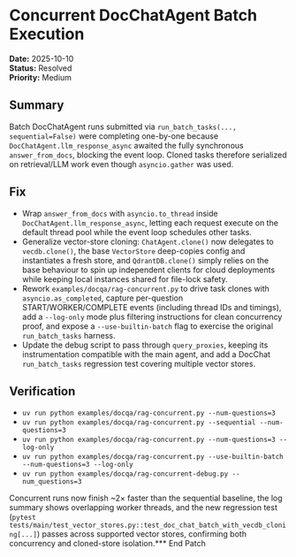 # Concurrent DocChatAgent Batch Execution

**Date:** 2025-10-10  
**Status:** Resolved  
**Priority:** Medium

## Summary
Batch DocChatAgent runs submitted via `run_batch_tasks(..., sequential=False)` were completing one-by-one because `DocChatAgent.llm_response_async` awaited the fully synchronous `answer_from_docs`, blocking the event loop. Cloned tasks therefore serialized on retrieval/LLM work even though `asyncio.gather` was used.

## Fix
- Wrap `answer_from_docs` with `asyncio.to_thread` inside `DocChatAgent.llm_response_async`, letting each request execute on the default thread pool while the event loop schedules other tasks.
- Generalize vector-store cloning: `ChatAgent.clone()` now delegates to `vecdb.clone()`, the base `VectorStore` deep-copies config and instantiates a fresh store, and `QdrantDB.clone()` simply relies on the base behaviour to spin up independent clients for cloud deployments while keeping local instances shared for file-lock safety.
- Rework `examples/docqa/rag-concurrent.py` to drive task clones with `asyncio.as_completed`, capture per-question START/WORKER/COMPLETE events (including thread IDs and timings), add a `--log-only` mode plus filtering instructions for clean concurrency proof, and expose a `--use-builtin-batch` flag to exercise the original `run_batch_tasks` harness.
- Update the debug script to pass through `query_proxies`, keeping its instrumentation compatible with the main agent, and add a DocChat `run_batch_tasks` regression test covering multiple vector stores.

## Verification
- `uv run python examples/docqa/rag-concurrent.py --num-questions=3`
- `uv run python examples/docqa/rag-concurrent.py --sequential --num-questions=3`
- `uv run python examples/docqa/rag-concurrent.py --num-questions=3 --log-only`
- `uv run python examples/docqa/rag-concurrent.py --use-builtin-batch --num-questions=3 --log-only`
- `uv run python examples/docqa/rag-concurrent-debug.py --num_questions=3`

Concurrent runs now finish ~2× faster than the sequential baseline, the log summary shows overlapping worker threads, and the new regression test (`pytest tests/main/test_vector_stores.py::test_doc_chat_batch_with_vecdb_cloning[...]`) passes across supported vector stores, confirming both concurrency and cloned-store isolation.*** End Patch
